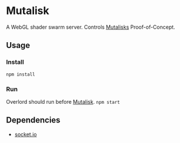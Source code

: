 # Mutalisk
A WebGL shader swarm server. Controls [Mutalisks](https://github.com/jim-toth/mutalisk) Proof-of-Concept.

## Usage
### Install
`npm install`
### Run
Overlord should run before [Mutalisk](https://github.com/jim-toth/mutalisk).
`npm start`

## Dependencies
* [socket.io](https://github.com/socketio/socket.io)
